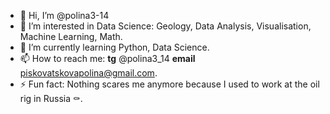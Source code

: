 - 👋 Hi, I’m @polina3-14
- 👀 I’m interested in Data Science: Geology, Data Analysis, Visualisation, Machine Learning, Math.
- 🌱 I’m currently learning Python, Data Science.
- 📫 How to reach me: **tg** @polina3_14 **email** piskovatskovapolina@gmail.com.
- ⚡ Fun fact: Nothing scares me anymore because I used to work at the oil rig in Russia ⚰️.

<!---
polina3-14/polina3-14 is a ✨ special ✨ repository because its `README.md` (this file) appears on your GitHub profile.
You can click the Preview link to take a look at your changes.
--->
